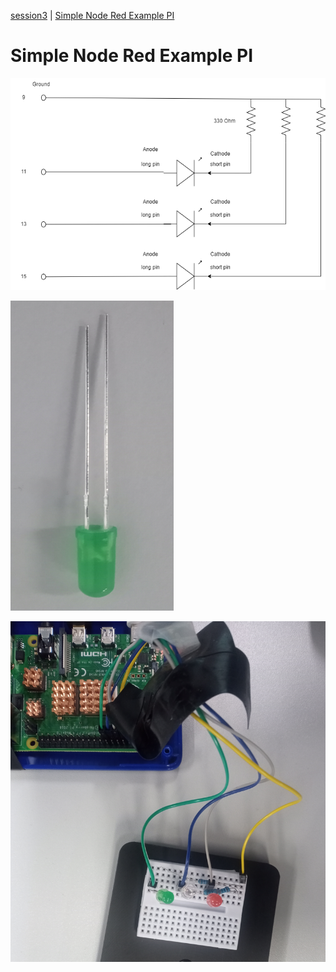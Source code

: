[session3](../../session3/) | [Simple Node Red Example PI](../docs/Simple-Pi-NodeRed.md)

# Simple Node Red Example PI



   ![alt text](../docs/images/pi-node-red-gpio.drawio.png "Figure gpi-node-red-gpio.drawio.png")
   

   ![alt text](../docs/images/LED-image.png "Figure LED-image.png")
   
   
   ![alt text](../docs/images/piCircuit-example1.png "Figure piCircuit-example1.png")